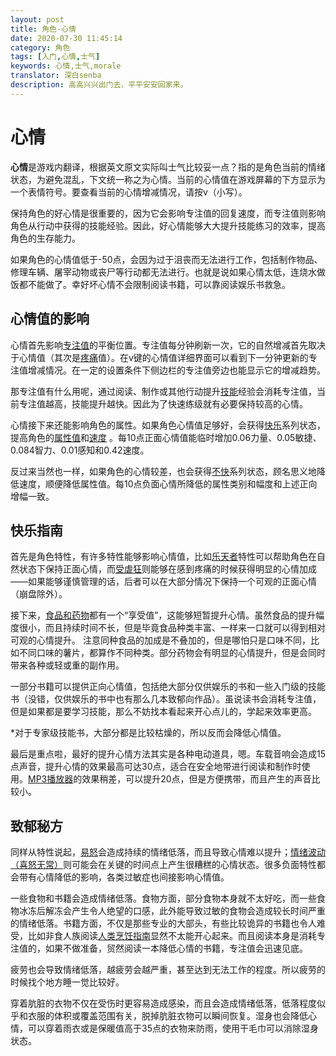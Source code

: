 ```yaml
---
layout: post
title: 角色-心情
date: 2020-07-30 11:45:14
category: 角色
tags: [入门,心情,士气]
keywords: 心情,士气,morale
translator: 深白senba
description: 高高兴兴出门去，平平安安回家来。
---
```




# 心情

**心情**是游戏内翻译，根据英文原文实际叫士气比较妥一点？指的是角色当前的情绪状态，为避免混乱，下文统一称之为心情。当前的心情值在游戏屏幕的下方显示为一个表情符号。要查看当前的心情增减情况，请按v（小写）。

保持角色的好心情是很重要的，因为它会影响专注值的回复速度，而专注值则影响角色从行动中获得的技能经验。因此，好心情能够大大提升技能练习的效率，提高角色的生存能力。

如果角色的心情值低于-50点，会因为过于沮丧而无法进行工作，包括制作物品、修理车辆、屠宰动物或丧尸等行动都无法进行。也就是说如果心情太低，连烧水做饭都不能做了。幸好坏心情不会限制阅读书籍，可以靠阅读娱乐书救急。



## 心情值的影响

心情首先影响[专注值](http://cddawiki.chezzo.com/cdda_wiki/index.php?title=Focus)的平衡位置。专注值每分钟刷新一次，它的自然增减首先取决于心情值（其次是[疼痛](http://cddawiki.chezzo.com/cdda_wiki/index.php?title=Pain)值）。在v键的心情值详细界面可以看到下一分钟更新的专注值增减情况。在一定的设置条件下侧边栏的专注值旁边也能显示它的增减趋势。

那专注值有什么用呢，通过阅读、制作或其他行动提升[技能](http://cddawiki.chezzo.com/cdda_wiki/index.php?title=Skills)经验会消耗专注值，当前专注值越高，技能提升越快。因此为了快速练级就有必要保持较高的心情。

心情接下来还能影响角色的属性。如果角色心情值足够好，会获得[快乐](http://cddawiki.chezzo.com/cdda_wiki/index.php?title=Happy&action=edit&redlink=1)系列状态，提高角色的[属性值](https://cddabase.site/wiki/posts/%E8%A7%92%E8%89%B2/@-Attribute/index.html)和[速度](http://cddawiki.chezzo.com/cdda_wiki/index.php?title=Speed) 。每10点正面心情值能临时增加0.06力量、0.05敏捷、0.084智力、0.01感知和0.42速度。

反过来当然也一样，如果角色的心情较差，也会获得[不快](http://cddawiki.chezzo.com/cdda_wiki/index.php?title=Unhappy&action=edit&redlink=1)系列状态，顾名思义地降低速度，顺便降低属性值。每10点负面心情所降低的属性类别和幅度和上述正向增幅一致。



## 快乐指南

首先是角色特性，有许多特性能够影响心情值，比如[乐天者](http://cddawiki.chezzo.com/cdda_wiki/index.php?title=Optimist)特性可以帮助角色在自然状态下保持正面心情，而[受虐狂](http://cddawiki.chezzo.com/cdda_wiki/index.php?title=Masochist)则能够在感到疼痛的时候获得明显的心情加成——如果能够谨慎管理的话，后者可以在大部分情况下保持一个可观的正面心情（崩盘除外）。

接下来，[食品和药物](http://cddawiki.chezzo.com/cdda_wiki/index.php?title=Comestibles)都有一个“享受值”，这能够短暂提升心情。虽然食品的提升幅度很小，而且持续时间不长，但是毕竟食品种类丰富、一样来一口就可以得到相对可观的心情提升。 注意同种食品的加成是不叠加的，但是哪怕只是口味不同，比如不同口味的薯片，都算作不同种类。部分药物会有明显的心情提升，但是会同时带来各种或轻或重的副作用。

一部分书籍可以提供正向心情值，包括绝大部分仅供娱乐的书和一些入门级的技能书（没错，仅供娱乐的书中也有那么几本致郁向作品）。虽说读书会消耗专注值，但是如果都是要学习技能，那么不妨找本看起来开心点儿的，学起来效率更高。

*对于专家级技能书，大部分都是比较枯燥的，所以反而会降低心情值。

最后是重点啦，最好的提升心情方法其实是各种电动道具，嗯。车载音响会造成15点声音，提升心情的效果最高可达30点，适合在安全地带进行阅读和制作时使用。[MP3播放器](http://cddawiki.chezzo.com/cdda_wiki/index.php?title=Tools#mp3_player)的效果稍差，可以提升20点，但是方便携带，而且产生的声音比较小。

## 致郁秘方

同样从特性说起，[易怒](http://cddawiki.chezzo.com/cdda_wiki/index.php?title=Hoarder)会造成持续的情绪低落，而且导致心情难以提升；[情绪波动（喜怒无常）](http://cddawiki.chezzo.com/cdda_wiki/index.php?title=Mood_Swings)则可能会在关键的时间点上产生很糟糕的心情状态。很多负面特性都会带有心情降低的影响，各类过敏症也间接影响心情值。

一些食物和书籍会造成情绪低落。食物方面，部分食物本身就不太好吃，而一些食物冰冻后解冻会产生令人绝望的口感，此外能导致过敏的食物会造成较长时间严重的情绪低落。书籍方面，不仅是那些专业的大部头，有些比较诡异的书籍也令人难受，比如非食人族阅读[人类烹饪指南](http://cddawiki.chezzo.com/cdda_wiki/index.php?title=To_Serve_Man)显然不太能开心起来。而且阅读本身是消耗专注值的，如果不做准备，贸然阅读一本降低心情的书籍，专注值会迅速见底。

疲劳也会导致情绪低落，越疲劳会越严重，甚至达到无法工作的程度。所以疲劳的时候找个地方睡一觉比较好。

穿着肮脏的衣物不仅在受伤时更容易造成感染，而且会造成情绪低落，低落程度似乎和衣服的体积或覆盖范围有关，脱掉肮脏衣物可以瞬间恢复。湿身也会降低心情，可以穿着雨衣或是保暖值高于35点的衣物来防雨，使用干毛巾可以消除湿身状态。

